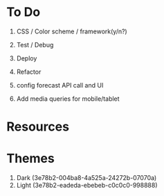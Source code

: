 # To Do

1. CSS / Color scheme / framework(y/n?)

2. Test / Debug

3. Deploy

4. Refactor

5. config forecast API call and UI

6. Add media queries for mobile/tablet

# Resources

# Themes

1. Dark (3e78b2-004ba8-4a525a-24272b-07070a)
2. Light (3e78b2-eadeda-ebebeb-c0c0c0-998888)
